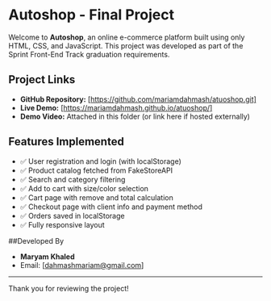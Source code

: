 # Autoshop - Final Project

Welcome to **Autoshop**, an online e-commerce platform built using only HTML, CSS, and JavaScript. This project was developed as part of the Sprint Front-End Track graduation requirements.

## Project Links

* **GitHub Repository:** [https://github.com/mariamdahmash/atuoshop.git]
* **Live Demo:** [https://mariamdahmash.github.io/atuoshop/]
* **Demo Video:** Attached in this folder (or link here if hosted externally)

## Features Implemented

* ✅ User registration and login (with localStorage)
* ✅ Product catalog fetched from FakeStoreAPI
* ✅ Search and category filtering
* ✅ Add to cart with size/color selection
* ✅ Cart page with remove and total calculation
* ✅ Checkout page with client info and payment method
* ✅ Orders saved in localStorage
* ✅ Fully responsive layout

##Developed By

* **Maryam Khaled**
* Email: [dahmashmariam@gmail.com]

---

Thank you for reviewing the project!

